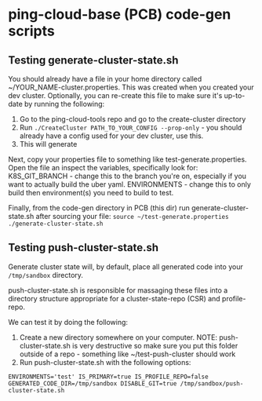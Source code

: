 # ping-cloud-base (PCB) code-gen scripts

## Testing generate-cluster-state.sh

You should already have a file in your home directory called ~/YOUR_NAME-cluster.properties. This was created when you created your dev cluster.
Optionally, you can re-create this file to make sure it's up-to-date by running the following:

1. Go to the ping-cloud-tools repo and go to the create-cluster directory
2. Run `./CreateCluster PATH_TO_YOUR_CONFIG --prop-only` - you should already have a config used for your dev cluster, use this.
3. This will generate

Next, copy your properties file to something like test-generate.properties. Open the file an inspect the variables, specifically look for: 
K8S_GIT_BRANCH - change this to the branch you're on, especially if you want to actually build the uber yaml.
ENVIRONMENTS - change this to only build then environment(s) you need to build to test.

Finally, from the code-gen directory in PCB (this dir) run generate-cluster-state.sh after sourcing your file:
`source ~/test-generate.properties ./generate-cluster-state.sh`

## Testing push-cluster-state.sh

Generate cluster state will, by default, place all generated code into your `/tmp/sandbox` directory.

push-cluster-state.sh is responsible for massaging these files into a directory structure appropriate for a cluster-state-repo (CSR) and profile-repo.

We can test it by doing the following:

1. Create a new directory somewhere on your computer. NOTE: push-cluster-state.sh is very destructive so make sure you put this folder outside of a repo - something like ~/test-push-cluster should work
2. Run push-cluster-state.sh with the following options:
```
ENVIRONMENTS='test' IS_PRIMARY=true IS_PROFILE_REPO=false GENERATED_CODE_DIR=/tmp/sandbox DISABLE_GIT=true /tmp/sandbox/push-cluster-state.sh
```